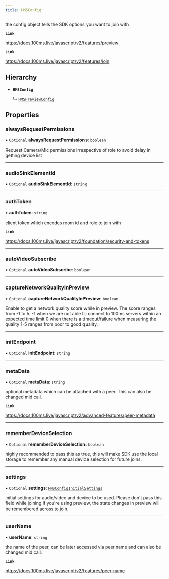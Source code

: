 ```yaml
---
title: HMSConfig
---
```


the config object tells the SDK options you want to join with

**`Link`**

https://docs.100ms.live/javascript/v2/features/preview

**`Link`**

https://docs.100ms.live/javascript/v2/features/join

## Hierarchy

- **`HMSConfig`**

  ↳ [`HMSPreviewConfig`](/api-reference/javascript/v2/interfaces/HMSPreviewConfig)

## Properties

### alwaysRequestPermissions

• `Optional` **alwaysRequestPermissions**: `boolean`

Request Camera/Mic permissions irrespective of role to avoid delay in getting device list

---

### audioSinkElementId

• `Optional` **audioSinkElementId**: `string`

---

### authToken

• **authToken**: `string`

client token which encodes room id and role to join with

**`Link`**

https://docs.100ms.live/javascript/v2/foundation/security-and-tokens

---

### autoVideoSubscribe

• `Optional` **autoVideoSubscribe**: `boolean`

---

### captureNetworkQualityInPreview

• `Optional` **captureNetworkQualityInPreview**: `boolean`

Enable to get a network quality score while in preview. The score ranges from -1 to 5.
-1 when we are not able to connect to 100ms servers within an expected time limit
0 when there is a timeout/failure when measuring the quality
1-5 ranges from poor to good quality.

---

### initEndpoint

• `Optional` **initEndpoint**: `string`

---

### metaData

• `Optional` **metaData**: `string`

optional metadata which can be attached with a peer. This can also be changed mid call.

**`Link`**

https://docs.100ms.live/javascript/v2/advanced-features/peer-metadata

---

### rememberDeviceSelection

• `Optional` **rememberDeviceSelection**: `boolean`

highly recommended to pass this as true, this will make SDK use the local storage
to remember any manual device selection for future joins.

---

### settings

• `Optional` **settings**: [`HMSConfigInitialSettings`](/api-reference/javascript/v2/interfaces/HMSConfigInitialSettings)

initial settings for audio/video and device to be used. Please don't pass
this field while joining if you're using preview, the state changes in preview will be remembered
across to join.

---

### userName

• **userName**: `string`

the name of the peer, can be later accessed via peer.name and can also be changed mid call.

**`Link`**

https://docs.100ms.live/javascript/v2/features/peer-name
